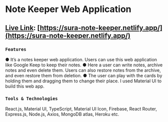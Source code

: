 # Note Keeper Web Application
## [Live Link](https://sura-note-keeper.netlify.app/): [https://sura-note-keeper.netlify.app/](https://sura-note-keeper.netlify.app/)

### `Features`
● It’s a notes keeper web application. Users can use this web application like Google Keep to keep their notes.
● Here a user can write notes, archive notes and even delete them. Users can also restore notes from the archive, and even restore them from deletion.
● The user can play with the cards by holding them and dragging them to change their place.  I used Material UI to build this web app.

### `Tools & Technologies`
React.js, Material UI, TypeScript, Material UI Icon, Firebase, React Router, Express.js, Node.js, Axios, MongoDB atlas, Heroku etc. 
